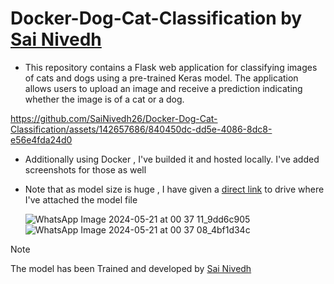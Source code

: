 # Docker-Dog-Cat-Classification by [Sai Nivedh](https://www.linkedin.com/in/sainivedhai/)

* This repository contains a Flask web application for classifying images of cats and dogs using a pre-trained Keras model. The application allows users to upload an image and receive a prediction indicating whether the image is of a cat or a dog.



https://github.com/SaiNivedh26/Docker-Dog-Cat-Classification/assets/142657686/840450dc-dd5e-4086-8dc8-e56e4fda24d0



* Additionally using Docker , I've builded it and hosted locally. I've added screenshots for those as well
* Note that as model size is huge , I have given a [direct link](https://github.com/SaiNivedh26/Docker-Dog-Cat-Classification/blob/main/Model.txt) to drive where I've attached the model file

  ![WhatsApp Image 2024-05-21 at 00 37 11_9dd6c905](https://github.com/SaiNivedh26/Docker-Dog-Cat-Classification/assets/142657686/a7cd0a19-aac8-4260-8b8f-ee119d5bc3c7)
  ![WhatsApp Image 2024-05-21 at 00 37 08_4bf1d34c](https://github.com/SaiNivedh26/Docker-Dog-Cat-Classification/assets/142657686/ac02aac5-6aeb-4809-82d7-22386e0762ac)



> [!NOTE]
> The model has been Trained and developed by [Sai Nivedh](https://www.linkedin.com/in/sainivedhai/)


